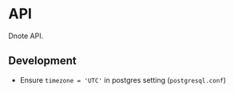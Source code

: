 # API

Dnote API.

## Development

* Ensure `timezone = 'UTC'` in postgres setting (`postgresql.conf`)


